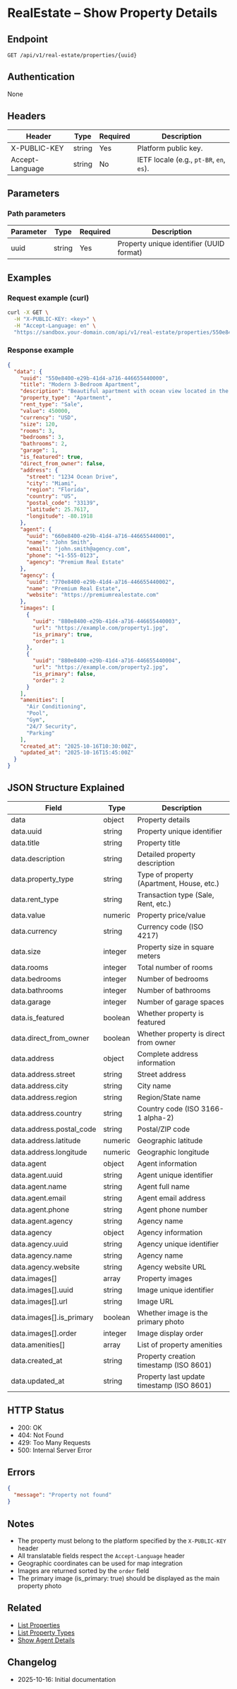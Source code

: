 # RealEstate – Show Property Details

## Endpoint

```
GET /api/v1/real-estate/properties/{uuid}
```

## Authentication

None

## Headers

| Header           | Type   | Required | Description |
| ---------------- | ------ | -------- | ----------- |
| X-PUBLIC-KEY     | string | Yes      | Platform public key. |
| Accept-Language  | string | No       | IETF locale (e.g., `pt-BR`, `en`, `es`). |

## Parameters

### Path parameters

| Parameter | Type   | Required | Description |
| --------- | ------ | -------- | ----------- |
| uuid      | string | Yes      | Property unique identifier (UUID format) |

## Examples

### Request example (curl)

```bash
curl -X GET \
  -H "X-PUBLIC-KEY: <key>" \
  -H "Accept-Language: en" \
  "https://sandbox.your-domain.com/api/v1/real-estate/properties/550e8400-e29b-41d4-a716-446655440000"
```

### Response example

```json
{
  "data": {
    "uuid": "550e8400-e29b-41d4-a716-446655440000",
    "title": "Modern 3-Bedroom Apartment",
    "description": "Beautiful apartment with ocean view located in the heart of Miami. This stunning property features modern finishes, open floor plan, and breathtaking views of the Atlantic Ocean.",
    "property_type": "Apartment",
    "rent_type": "Sale",
    "value": 450000,
    "currency": "USD",
    "size": 120,
    "rooms": 3,
    "bedrooms": 3,
    "bathrooms": 2,
    "garage": 1,
    "is_featured": true,
    "direct_from_owner": false,
    "address": {
      "street": "1234 Ocean Drive",
      "city": "Miami",
      "region": "Florida",
      "country": "US",
      "postal_code": "33139",
      "latitude": 25.7617,
      "longitude": -80.1918
    },
    "agent": {
      "uuid": "660e8400-e29b-41d4-a716-446655440001",
      "name": "John Smith",
      "email": "john.smith@agency.com",
      "phone": "+1-555-0123",
      "agency": "Premium Real Estate"
    },
    "agency": {
      "uuid": "770e8400-e29b-41d4-a716-446655440002",
      "name": "Premium Real Estate",
      "website": "https://premiumrealestate.com"
    },
    "images": [
      {
        "uuid": "880e8400-e29b-41d4-a716-446655440003",
        "url": "https://example.com/property1.jpg",
        "is_primary": true,
        "order": 1
      },
      {
        "uuid": "880e8400-e29b-41d4-a716-446655440004",
        "url": "https://example.com/property2.jpg",
        "is_primary": false,
        "order": 2
      }
    ],
    "amenities": [
      "Air Conditioning",
      "Pool",
      "Gym",
      "24/7 Security",
      "Parking"
    ],
    "created_at": "2025-10-16T10:30:00Z",
    "updated_at": "2025-10-16T15:45:00Z"
  }
}
```

## JSON Structure Explained

| Field       | Type    | Description |
| ----------- | ------- | ----------- |
| data | object | Property details |
| data.uuid | string | Property unique identifier |
| data.title | string | Property title |
| data.description | string | Detailed property description |
| data.property_type | string | Type of property (Apartment, House, etc.) |
| data.rent_type | string | Transaction type (Sale, Rent, etc.) |
| data.value | numeric | Property price/value |
| data.currency | string | Currency code (ISO 4217) |
| data.size | integer | Property size in square meters |
| data.rooms | integer | Total number of rooms |
| data.bedrooms | integer | Number of bedrooms |
| data.bathrooms | integer | Number of bathrooms |
| data.garage | integer | Number of garage spaces |
| data.is_featured | boolean | Whether property is featured |
| data.direct_from_owner | boolean | Whether property is direct from owner |
| data.address | object | Complete address information |
| data.address.street | string | Street address |
| data.address.city | string | City name |
| data.address.region | string | Region/State name |
| data.address.country | string | Country code (ISO 3166-1 alpha-2) |
| data.address.postal_code | string | Postal/ZIP code |
| data.address.latitude | numeric | Geographic latitude |
| data.address.longitude | numeric | Geographic longitude |
| data.agent | object | Agent information |
| data.agent.uuid | string | Agent unique identifier |
| data.agent.name | string | Agent full name |
| data.agent.email | string | Agent email address |
| data.agent.phone | string | Agent phone number |
| data.agent.agency | string | Agency name |
| data.agency | object | Agency information |
| data.agency.uuid | string | Agency unique identifier |
| data.agency.name | string | Agency name |
| data.agency.website | string | Agency website URL |
| data.images[] | array | Property images |
| data.images[].uuid | string | Image unique identifier |
| data.images[].url | string | Image URL |
| data.images[].is_primary | boolean | Whether image is the primary photo |
| data.images[].order | integer | Image display order |
| data.amenities[] | array | List of property amenities |
| data.created_at | string | Property creation timestamp (ISO 8601) |
| data.updated_at | string | Property last update timestamp (ISO 8601) |

## HTTP Status

- 200: OK
- 404: Not Found
- 429: Too Many Requests
- 500: Internal Server Error

## Errors

```json
{
  "message": "Property not found"
}
```

## Notes

- The property must belong to the platform specified by the `X-PUBLIC-KEY` header
- All translatable fields respect the `Accept-Language` header
- Geographic coordinates can be used for map integration
- Images are returned sorted by the `order` field
- The primary image (is_primary: true) should be displayed as the main property photo

## Related

- [List Properties](PropertyIndex.md)
- [List Property Types](PropertyTypeIndex.md)
- [Show Agent Details](AgentShow.md)

## Changelog

- 2025-10-16: Initial documentation
